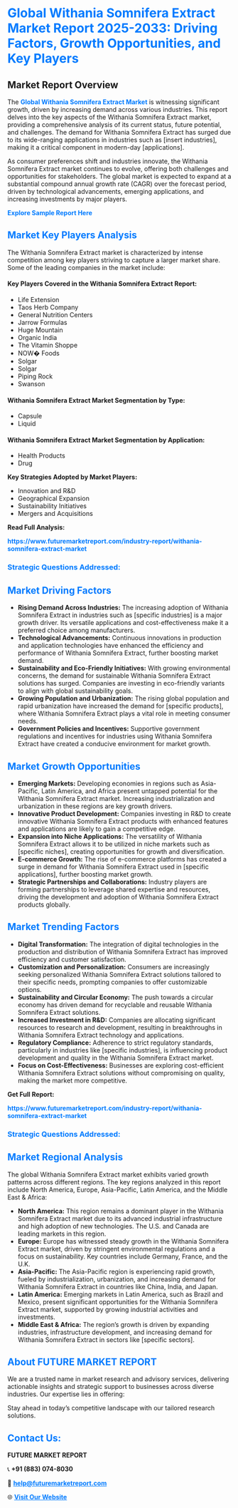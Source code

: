 <h1 style="color: #007BFF;">Global Withania Somnifera Extract Market Report 2025-2033: Driving Factors, Growth Opportunities, and Key Players</h1>

<section id="overview">
<h2>Market Report Overview</h2>
<p>The <a href="https://www.futuremarketreport.com/industry-report/withania-somnifera-extract-market" style="color: #007BFF; text-decoration: none;"><strong>Global Withania Somnifera Extract Market</strong></a> is witnessing significant growth, driven by increasing demand across various industries. This report delves into the key aspects of the Withania Somnifera Extract market, providing a comprehensive analysis of its current status, future potential, and challenges. The demand for Withania Somnifera Extract has surged due to its wide-ranging applications in industries such as [insert industries], making it a critical component in modern-day [applications].</p>
<p>As consumer preferences shift and industries innovate, the Withania Somnifera Extract market continues to evolve, offering both challenges and opportunities for stakeholders. The global market is expected to expand at a substantial compound annual growth rate (CAGR) over the forecast period, driven by technological advancements, emerging applications, and increasing investments by major players.</p>
</section>

<section id="overview">
<p><a href="https://www.futuremarketreport.com/request-sample/reportId=89695" style="color: #007BFF; text-decoration: none;"><strong>Explore Sample Report Here</strong></a></p>
</section>

<section id="key-players">
<h2 style="color: #007BFF;">Market Key Players Analysis</h2>
<p>The Withania Somnifera Extract market is characterized by intense competition among key players striving to capture a larger market share. Some of the leading companies in the market include:</p>
<h4>Key Players Covered in the Withania Somnifera Extract Report:</h4>
<ul><li>Life Extension</li><li>Taos Herb Company</li><li>General Nutrition Centers</li><li>Jarrow Formulas</li><li>Huge Mountain</li><li>Organic India</li><li>The Vitamin Shoppe</li><li>NOW� Foods</li><li>Solgar</li><li>Solgar</li><li>Piping Rock</li><li>Swanson</li></ul>
<h4>Withania Somnifera Extract Market Segmentation by Type:</h4>
<ul><li>Capsule</li><li>Liquid</li></ul>

<h4>Withania Somnifera Extract Market Segmentation by Application:</h4>
<ul><li>Health Products</li><li>Drug</li></ul>
<p><strong>Key Strategies Adopted by Market Players:</strong></p>
<ul>
<li>Innovation and R&D</li>
<li>Geographical Expansion</li>
<li>Sustainability Initiatives</li>
<li>Mergers and Acquisitions</li>
</ul>
</section>

<section>
<p><strong>Read Full Analysis: </strong></p><a href="https://www.futuremarketreport.com/industry-report/withania-somnifera-extract-market" style="color: #007BFF; text-decoration: none;"><strong>https://www.futuremarketreport.com/industry-report/withania-somnifera-extract-market</strong></a>
<h3 style="color: #007BFF;">Strategic Questions Addressed:</h3>
</section>

<section id="driving-factors">
<h2 style="color: #007BFF;">Market Driving Factors</h2>
<ul>
<li><strong>Rising Demand Across Industries:</strong> The increasing adoption of Withania Somnifera Extract in industries such as [specific industries] is a major growth driver. Its versatile applications and cost-effectiveness make it a preferred choice among manufacturers.</li>
<li><strong>Technological Advancements:</strong> Continuous innovations in production and application technologies have enhanced the efficiency and performance of Withania Somnifera Extract, further boosting market demand.</li>
<li><strong>Sustainability and Eco-Friendly Initiatives:</strong> With growing environmental concerns, the demand for sustainable Withania Somnifera Extract solutions has surged. Companies are investing in eco-friendly variants to align with global sustainability goals.</li>
<li><strong>Growing Population and Urbanization:</strong> The rising global population and rapid urbanization have increased the demand for [specific products], where Withania Somnifera Extract plays a vital role in meeting consumer needs.</li>
<li><strong>Government Policies and Incentives:</strong> Supportive government regulations and incentives for industries using Withania Somnifera Extract have created a conducive environment for market growth.</li>
</ul>
</section>

<section id="growth-opportunities">
<h2 style="color: #007BFF;">Market Growth Opportunities</h2>
<ul>
<li><strong>Emerging Markets:</strong> Developing economies in regions such as Asia-Pacific, Latin America, and Africa present untapped potential for the Withania Somnifera Extract market. Increasing industrialization and urbanization in these regions are key growth drivers.</li>
<li><strong>Innovative Product Development:</strong> Companies investing in R&D to create innovative Withania Somnifera Extract products with enhanced features and applications are likely to gain a competitive edge.</li>
<li><strong>Expansion into Niche Applications:</strong> The versatility of Withania Somnifera Extract allows it to be utilized in niche markets such as [specific niches], creating opportunities for growth and diversification.</li>
<li><strong>E-commerce Growth:</strong> The rise of e-commerce platforms has created a surge in demand for Withania Somnifera Extract used in [specific applications], further boosting market growth.</li>
<li><strong>Strategic Partnerships and Collaborations:</strong> Industry players are forming partnerships to leverage shared expertise and resources, driving the development and adoption of Withania Somnifera Extract products globally.</li>
</ul>
</section>

<section id="trending-factors">
<h2 style="color: #007BFF;">Market Trending Factors</h2>
<ul>
<li><strong>Digital Transformation:</strong> The integration of digital technologies in the production and distribution of Withania Somnifera Extract has improved efficiency and customer satisfaction.</li>
<li><strong>Customization and Personalization:</strong> Consumers are increasingly seeking personalized Withania Somnifera Extract solutions tailored to their specific needs, prompting companies to offer customizable options.</li>
<li><strong>Sustainability and Circular Economy:</strong> The push towards a circular economy has driven demand for recyclable and reusable Withania Somnifera Extract solutions.</li>
<li><strong>Increased Investment in R&D:</strong> Companies are allocating significant resources to research and development, resulting in breakthroughs in Withania Somnifera Extract technology and applications.</li>
<li><strong>Regulatory Compliance:</strong> Adherence to strict regulatory standards, particularly in industries like [specific industries], is influencing product development and quality in the Withania Somnifera Extract market.</li>
<li><strong>Focus on Cost-Effectiveness:</strong> Businesses are exploring cost-efficient Withania Somnifera Extract solutions without compromising on quality, making the market more competitive.</li>
</ul>
</section>

<section>
<p><strong>Get Full Report: </strong></p><a href="https://www.futuremarketreport.com/industry-report/withania-somnifera-extract-market" style="color: #007BFF; text-decoration: none;"><strong>https://www.futuremarketreport.com/industry-report/withania-somnifera-extract-market</strong></a>
<h3 style="color: #007BFF;">Strategic Questions Addressed:</h3>
</section>


<section id="regional-analysis">
<h2 style="color: #007BFF;">Market Regional Analysis</h2>
<p>The global Withania Somnifera Extract market exhibits varied growth patterns across different regions. The key regions analyzed in this report include North America, Europe, Asia-Pacific, Latin America, and the Middle East & Africa:</p>
<ul>
<li><strong>North America:</strong> This region remains a dominant player in the Withania Somnifera Extract market due to its advanced industrial infrastructure and high adoption of new technologies. The U.S. and Canada are leading markets in this region.</li>
<li><strong>Europe:</strong> Europe has witnessed steady growth in the Withania Somnifera Extract market, driven by stringent environmental regulations and a focus on sustainability. Key countries include Germany, France, and the U.K.</li>
<li><strong>Asia-Pacific:</strong> The Asia-Pacific region is experiencing rapid growth, fueled by industrialization, urbanization, and increasing demand for Withania Somnifera Extract in countries like China, India, and Japan.</li>
<li><strong>Latin America:</strong> Emerging markets in Latin America, such as Brazil and Mexico, present significant opportunities for the Withania Somnifera Extract market, supported by growing industrial activities and investments.</li>
<li><strong>Middle East & Africa:</strong> The region’s growth is driven by expanding industries, infrastructure development, and increasing demand for Withania Somnifera Extract in sectors like [specific sectors].</li>
</ul>
</section>

<footer>
<h2 style="color: #007BFF;">About FUTURE MARKET REPORT</h2>
<p>We are a trusted name in market research and advisory services, delivering actionable insights and strategic support to businesses across diverse industries. Our expertise lies in offering:</p>

<p>Stay ahead in today’s competitive landscape with our tailored research solutions.</p>

<h2 style="color: #007BFF;">Contact Us:</h2>
<p><strong>FUTURE MARKET REPORT</strong></p>
<p>📞 <strong>+91 (883) 074-8030</strong></p>
<p>📧 <strong><a href="mailto:help@futuremarketreport.com" style="color: #007BFF;">help@futuremarketreport.com</a></strong></p>
<p>🌐 <strong><a href="https://www.futuremarketreport.com/" style="color: #007BFF;">Visit Our Website</a></strong></p>
</footer>